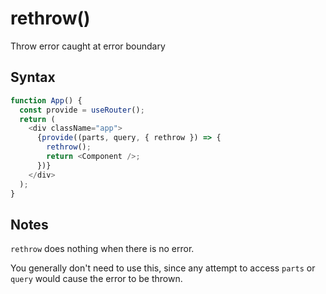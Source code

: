 # rethrow()

Throw error caught at error boundary

## Syntax

```js
function App() {
  const provide = useRouter();
  return (
    <div className="app">
      {provide((parts, query, { rethrow }) => {
        rethrow();
        return <Component />;
      })}
    </div>
  );
}
```

## Notes

`rethrow` does nothing when there is no error.

You generally don't need to use this, since any attempt to access `parts` or `query` would cause the error to be
thrown.
